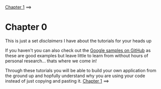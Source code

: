 [Chapter 1](./tutorials/Chapter_01.md) ==>

# Chapter 0
This is just a set *disclaimers* I have about the tutorials for your heads up

If you haven't you can also check out the [Google samples on GitHub](https://github.com/googlesamples/tango-examples-c/)  as these are good examples but leave little to learn from without hours of personal research... thats where we come in!

Through these tutorials you will be able to build your own application from the ground up and hopfully understand why you are using your code instead of just copying and pasting it.
[Chapter 1](./tutorials/Chapter_01.md) ==>